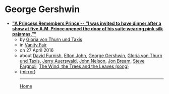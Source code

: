 # George Gershwin

 - [**"A Princess Remembers Prince -- “I was invited to have dinner after a show at five A.M. Prince opened the door of his suite wearing pink silk pajamas.”"**](https://www.vanityfair.com/style/2016/04/princess-gloria-von-thurn-und-taxis-remembers-prince)<ul><li>by [Gloria von Thurn und Taxis](../../authors/gloria-von-thurn-und-taxis/index.md)</li><li>in [Vanity Fair](https://www.vanityfair.com/)</li><li>on 27 April 2016</li><li>about [David Furnish](../../topics/david-furnish/index.md), [Elton John](../../topics/elton-john/index.md), [George Gershwin](../../topics/george-gershwin/index.md), [Gloria von Thurn und Taxis](../../topics/gloria-von-thurn-und-taxis/index.md), [Jerry Auerswald](../../topics/jerry-auerswald/index.md), [John Nelson](../../topics/john-nelson/index.md), [Jon Bream](../../topics/jon-bream/index.md), [Steve Fargnoli](../../topics/steve-fargnoli/index.md), [The Wind, the Trees and the Leaves (song)](../../topics/song/the-wind-the-trees-and-the-leaves/index.md)</li><li>([mirror](https://web.archive.org/web/*/https://www.vanityfair.com/style/2016/04/princess-gloria-von-thurn-und-taxis-remembers-prince))</li><ul>

----

[Home](../index.md)
